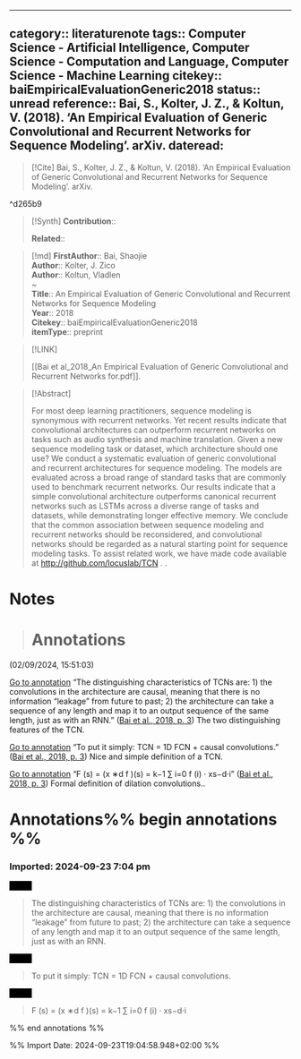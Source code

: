 
---
category:: literaturenote
tags:: Computer Science - Artificial Intelligence, Computer Science - Computation and Language, Computer Science - Machine Learning
citekey:: baiEmpiricalEvaluationGeneric2018
status:: unread
reference:: Bai, S., Kolter, J. Z., & Koltun, V. (2018). ‘An Empirical Evaluation of Generic Convolutional and Recurrent Networks for Sequence Modeling’. arXiv.
dateread:
---

> [!Cite]
> Bai, S., Kolter, J. Z., & Koltun, V. (2018). ‘An Empirical Evaluation of Generic Convolutional and Recurrent Networks for Sequence Modeling’. arXiv.

^d265b9

>[!Synth]
>**Contribution**:: 
>
>**Related**:: 
>

>[!md]
> **FirstAuthor**:: Bai, Shaojie  
> **Author**:: Kolter, J. Zico  
> **Author**:: Koltun, Vladlen  
~    
> **Title**:: An Empirical Evaluation of Generic Convolutional and Recurrent Networks for Sequence Modeling  
> **Year**:: 2018   
> **Citekey**:: baiEmpiricalEvaluationGeneric2018  
> **itemType**:: preprint    

> [!LINK] 
>
> [[Bai et al_2018_An Empirical Evaluation of Generic Convolutional and Recurrent Networks for.pdf]].

> [!Abstract]
>
> For most deep learning practitioners, sequence modeling is synonymous with recurrent networks. Yet recent results indicate that convolutional architectures can outperform recurrent networks on tasks such as audio synthesis and machine translation. Given a new sequence modeling task or dataset, which architecture should one use? We conduct a systematic evaluation of generic convolutional and recurrent architectures for sequence modeling. The models are evaluated across a broad range of standard tasks that are commonly used to benchmark recurrent networks. Our results indicate that a simple convolutional architecture outperforms canonical recurrent networks such as LSTMs across a diverse range of tasks and datasets, while demonstrating longer effective memory. We conclude that the common association between sequence modeling and recurrent networks should be reconsidered, and convolutional networks should be regarded as a natural starting point for sequence modeling tasks. To assist related work, we have made code available at http://github.com/locuslab/TCN .
>.
> 
# Notes
>
># Annotations  
(02/09/2024, 15:51:03)

[Go to annotation](zotero://open-pdf/library/items/DX372JDZ?page=3&annotation=BTAM78YC) “The distinguishing characteristics of TCNs are: 1) the convolutions in the architecture are causal, meaning that there is no information “leakage” from future to past; 2) the architecture can take a sequence of any length and map it to an output sequence of the same length, just as with an RNN.” ([Bai et al., 2018, p. 3](zotero://select/library/items/2UF9HWLW)) The two distinguishing features of the TCN.

[Go to annotation](zotero://open-pdf/library/items/DX372JDZ?page=3&annotation=YWB8P8GZ) “To put it simply: TCN = 1D FCN + causal convolutions.” ([Bai et al., 2018, p. 3](zotero://select/library/items/2UF9HWLW)) Nice and simple definition of a TCN.

[Go to annotation](zotero://open-pdf/library/items/DX372JDZ?page=3&annotation=BYUGMJIU) “F (s) = (x ∗d f )(s) = k−1 ∑ i=0 f (i) · xs−d·i” ([Bai et al., 2018, p. 3](zotero://select/library/items/2UF9HWLW)) Formal definition of dilation convolutions..


# Annotations%% begin annotations %%



### Imported: 2024-09-23 7:04 pm



<mark style="background-color: #000000">Quote</mark>
> The distinguishing characteristics of TCNs are: 1) the convolutions in the architecture are causal, meaning that there is no information “leakage” from future to past; 2) the architecture can take a sequence of any length and map it to an output sequence of the same length, just as with an RNN.

<mark style="background-color: #000000">Quote</mark>
> To put it simply: TCN = 1D FCN + causal convolutions.

<mark style="background-color: #000000">Quote</mark>
> F (s) = (x ∗d f )(s) = k−1 ∑ i=0 f (i) · xs−d·i


%% end annotations %%

%% Import Date: 2024-09-23T19:04:58.948+02:00 %%
